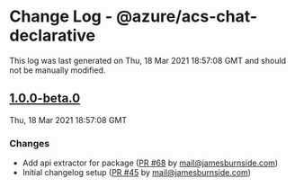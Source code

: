 # Change Log - @azure/acs-chat-declarative

This log was last generated on Thu, 18 Mar 2021 18:57:08 GMT and should not be manually modified.

<!-- Start content -->

## [1.0.0-beta.0](https://github.com/azure/communication-ui-sdk/tree/@azure/acs-chat-declarative_v1.0.0-beta.0)

Thu, 18 Mar 2021 18:57:08 GMT

### Changes

- Add api extractor for package ([PR #68](https://github.com/azure/communication-ui-sdk/pull/68) by mail@jamesburnside.com)
- Initial changelog setup ([PR #45](https://github.com/azure/communication-ui-sdk/pull/45) by mail@jamesburnside.com)
